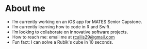 # About me

- I’m currently working on an iOS app for MATES Senior Capstone.
- I’m currently learning how to code in R and Swift.
- I’m looking to collaborate on innovative software projects.
- How to reach me: email me at rcallis29@gmail.com
- Fun fact: I can solve a Rubik's cube in 10 seconds.
